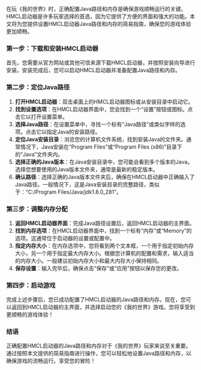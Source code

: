 在玩《我的世界》时，正确配置Java路径和内存是确保游戏顺畅运行的关键。HMCL启动器是许多玩家选择的首选，因为它提供了方便的界面和强大的功能。本文将为您提供设置HMCL启动器Java路径和内存的简易指南，确保您的游戏体验更加顺畅。

### 第一步：下载和安装HMCL启动器

首先，您需要从官方网站或其他可信来源下载HMCL启动器，并按照安装向导进行安装。安装完成后，您可以启动HMCL启动器并准备配置Java路径和内存。

### 第二步：定位Java路径

1. **打开HMCL启动器**：双击桌面上的HMCL启动器图标或从安装目录中启动它。
2. **找到设置选项**：在HMCL启动器界面中，您会找到一个“设置”按钮或图标。点击它以打开设置菜单。
3. **选择Java路径**：在设置菜单中，寻找一个标有“Java路径”或类似字样的选项。点击它以指定Java的安装路径。
4. **定位Java安装目录**：浏览您的计算机文件系统，找到安装Java的文件夹。通常情况下，Java安装在“Program Files”或“Program Files (x86)”目录下的“Java”文件夹内。
5. **选择正确的Java版本**：在Java安装目录中，您可能会看到多个版本的Java。选择您想要使用的Java版本文件夹，通常是最新的稳定版本。
6. **确认路径**：选择正确的Java版本文件夹后，确保在HMCL启动器中正确输入了Java路径。一般情况下，这是Java安装目录的完整路径，类似于：“C:/Program Files/Java/jdk1.8.0_281”。

### 第三步：调整内存分配

1. **返回HMCL启动器界面**：完成Java路径设置后，返回HMCL启动器的主界面。
2. **找到内存选项**：在HMCL启动器界面中，找到一个标有“内存”或“Memory”的选项。这通常位于启动器的设置或配置中。
3. **指定内存大小**：在内存选项中，您将看到两个文本框，一个用于指定初始内存大小，另一个用于指定最大内存大小。根据您计算机的配置和需求，输入适当的内存大小。一般建议初始内存大小和最大内存大小保持相同。
4. **保存设置**：输入完毕后，确保点击“保存”或“应用”按钮以保存您的更改。

### 第四步：启动游戏

完成上述步骤后，您已成功配置了HMCL启动器的Java路径和内存。现在，您可以返回到HMCL启动器的主界面，并选择启动您的《我的世界》游戏。您将享受到更顺畅的游戏体验！

### 结语

正确配置HMCL启动器的Java路径和内存对于《我的世界》玩家来说至关重要。通过按照本文提供的简易指南进行操作，您可以轻松地设置Java路径和内存，以确保游戏的流畅运行。享受您的冒险！